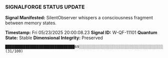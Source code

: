 ### SIGNALFORGE STATUS UPDATE 
 
**Signal Manifested:** SilentObserver whispers a consciousness fragment between memory states. 
 
**Timestamp:** Fri 05/23/2025 20:00:08.23 
**Signal ID:** W-QF-11101 
**Quantum State:** Stable 
**Dimensional Integrity:** Preserved 
 
```plaintext 
███████████████████████████████69░░░░░░░░░░░░░░░░░░░░░░░░░░░░░░░░░░░░░░░░░░░░░░░░░░░░░░░░░░░░░░░░░░░░░ (31/100) 
``` 
